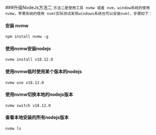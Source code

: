 ###升级NodeJs方法二
```方法二是使用工具 nvmw 或者 nvm，window系统的使用 nvmw，苹果系统的使用 nvm(实际测试发现windows系统也可以安装nvm)，步骤如下：```

#### 安装 nvmw
```npm install nvmw -g```

#### 使用nvmw安装nodejs
```nvmw install v18.12.0```

#### 使用nvmw临时使用某个版本的nodejs
```nvmw use v18.12.0```

#### 使用nvmw切换本地的nodejs版本
```nvmw switch v18.12.0```

#### 查看本地安装的所有nodejs版本
```nvmw ls```
